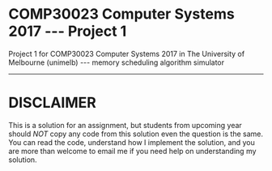 # COMP30023 Computer Systems 2017 --- Project 1
Project 1 for COMP30023 Computer Systems 2017 in The University of Melbourne (unimelb) --- memory scheduling algorithm simulator

---

# DISCLAIMER
This is a solution for an assignment, but students from upcoming year should _NOT_ copy any code from this solution even the question is the same. You can read the code, understand how I implement the solution, and you are more than welcome to email me if you need help on understanding my solution.
